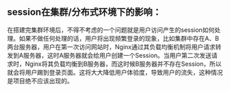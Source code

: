 ## session在集群/分布式环境下的影响：

在搭建完集群环境后，不得不考虑的一个问题就是用户访问产生的session如何处理。如果不做任何处理的话，用户将出现频繁登录的现象，比如集群中存在A、B两台服务器，用户在第一次访问网站时，Nginx通过其负载均衡机制将用户请求转发到A服务器，这时A服务器就会给用户创建一个Session。当用户第二次发送请求时，Nginx将其负载均衡到B服务器，而这时候B服务器并不存在Session，所以就会将用户踢到登录页面。这将大大降低用户体验度，导致用户的流失，这种情况是项目绝不应该出现的。